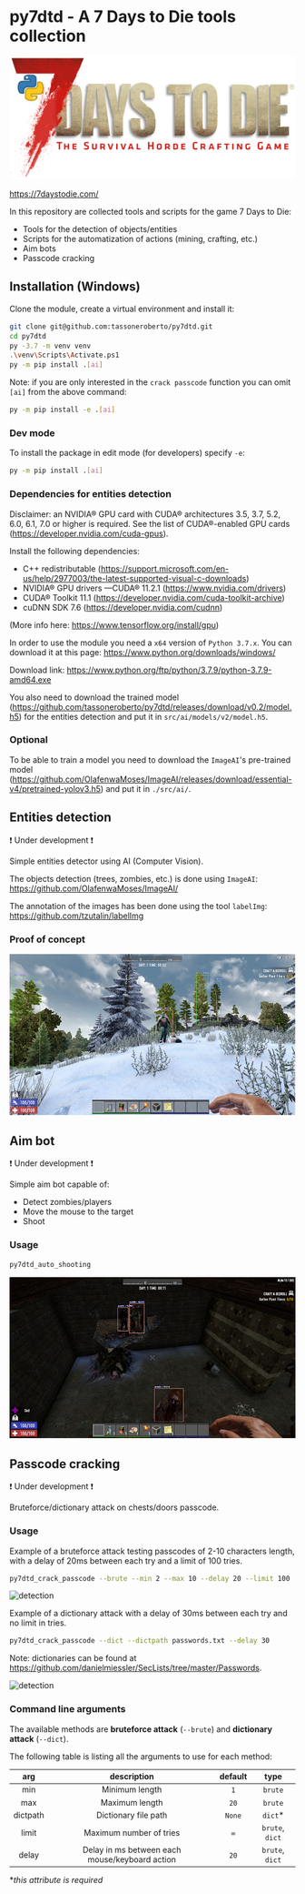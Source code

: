 # py7dtd - A 7 Days to Die tools collection

![detection](preview/logo.png)

<https://7daystodie.com/>

In this repository are collected tools and scripts for the game 7 Days to Die:

- Tools for the detection of objects/entities
- Scripts for the automatization of actions (mining, crafting, etc.)
- Aim bots
- Passcode cracking

## Installation (Windows)

Clone the module, create a virtual environment and install it:

```bash
git clone git@github.com:tassoneroberto/py7dtd.git
cd py7dtd
py -3.7 -m venv venv
.\venv\Scripts\Activate.ps1
py -m pip install .[ai]
```

Note: if you are only interested in the `crack passcode` function you can omit `[ai]` from the above command:

```bash
py -m pip install -e .[ai]
```

### Dev mode

To install the package in edit mode (for developers) specify `-e`:

```bash
py -m pip install .[ai]
```

### Dependencies for entities detection

Disclaimer: an NVIDIA® GPU card with CUDA® architectures 3.5, 3.7, 5.2, 6.0, 6.1, 7.0 or higher is required. See the list of CUDA®-enabled GPU cards (<https://developer.nvidia.com/cuda-gpus>).

Install the following dependencies:

- C++ redistributable (<https://support.microsoft.com/en-us/help/2977003/the-latest-supported-visual-c-downloads>)
- NVIDIA® GPU drivers —CUDA® 11.2.1 (<https://www.nvidia.com/drivers>)
- CUDA® Toolkit 11.1 (<https://developer.nvidia.com/cuda-toolkit-archive>)
- cuDNN SDK 7.6 (<https://developer.nvidia.com/cudnn>)

(More info here: <https://www.tensorflow.org/install/gpu>)

In order to use the module you need a `x64` version of `Python 3.7.x`.
You can download it at this page: <https://www.python.org/downloads/windows/>

Download link: <https://www.python.org/ftp/python/3.7.9/python-3.7.9-amd64.exe>

You also need to download the trained model (<https://github.com/tassoneroberto/py7dtd/releases/download/v0.2/model.h5>) for the entities detection and put it in `src/ai/models/v2/model.h5`.

### Optional

To be able to train a model you need to download the `ImageAI`'s pre-trained model (<https://github.com/OlafenwaMoses/ImageAI/releases/download/essential-v4/pretrained-yolov3.h5>) and put it in `./src/ai/`.

## Entities detection

❗ Under development ❗

Simple entities detector using AI (Computer Vision).

The objects detection (trees, zombies, etc.) is done using `ImageAI`: <https://github.com/OlafenwaMoses/ImageAI/>

The annotation of the images has been done using the tool `labelImg`: <https://github.com/tzutalin/labelImg>

### Proof of concept

![detection](preview/preview1.png)

## Aim bot

❗ Under development ❗

Simple aim bot capable of:

- Detect zombies/players
- Move the mouse to the target
- Shoot

### Usage

```bash
py7dtd_auto_shooting
```

![detection](preview/preview2.png)

## Passcode cracking

❗ Under development ❗

Bruteforce/dictionary attack on chests/doors passcode.

### Usage

Example of a bruteforce attack testing passcodes of 2-10 characters length, with a delay of 20ms between each try and a limit of 100 tries.

```bash
py7dtd_crack_passcode --brute --min 2 --max 10 --delay 20 --limit 100
```

![detection](preview/bruteforce-preview.gif)

Example of a dictionary attack with a delay of 30ms between each try and no limit in tries.

```bash
py7dtd_crack_passcode --dict --dictpath passwords.txt --delay 30
```

Note: dictionaries can be found at <https://github.com/danielmiessler/SecLists/tree/master/Passwords>.

![detection](preview/dictionary-preview.gif)

### Command line arguments

The available methods are **bruteforce attack** (`--brute`) and **dictionary attack** (`--dict`).

The following table is listing all the arguments to use for each method:

| arg           |  description      |  default  | type     |
|:-------------:|:-----------------:| :--------:|:--------:|
| min           | Minimum length                | `1`|`brute`|
| max           | Maximum length                | `20`|`brute`|
| dictpath      | Dictionary file path          | `None`|`dict`*|
| limit         | Maximum number of tries       | `∞`|`brute`, `dict`|
| delay         | Delay in ms between each mouse/keyboard action  | `20`|`brute`, `dict`|

**this attribute is required*
